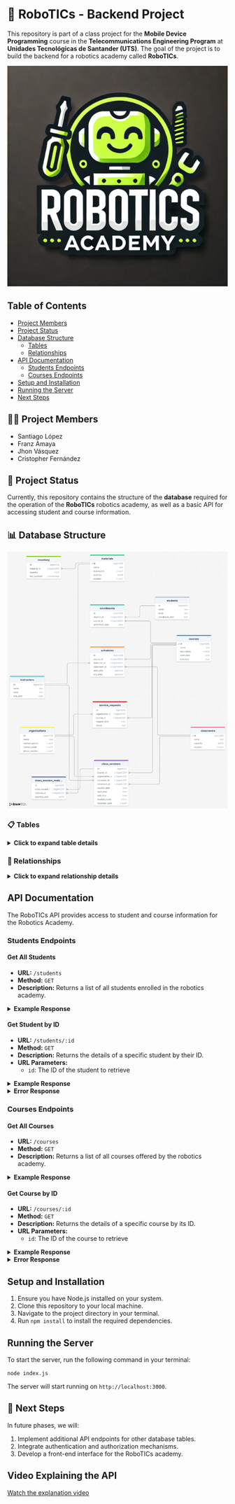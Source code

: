 # 🤖 RoboTICs - Backend Project

This repository is part of a class project for the **Mobile Device Programming** course in the **Telecommunications Engineering Program** at **Unidades Tecnológicas de Santander (UTS)**. The goal of the project is to build the backend for a robotics academy called **RoboTICs**.

![Logo de RoboTICs](./RoboTICs_logo.webp)

## Table of Contents
- [Project Members](#-project-members)
- [Project Status](#-project-status)
- [Database Structure](#-database-structure)
  - [Tables](#tables)
  - [Relationships](#relationships)
- [API Documentation](#api-documentation)
  - [Students Endpoints](#students-endpoints)
  - [Courses Endpoints](#courses-endpoints)
- [Setup and Installation](#setup-and-installation)
- [Running the Server](#running-the-server)
- [Next Steps](#-next-steps)

## 🧑‍💻 Project Members

- Santiago López
- Franz Amaya
- Jhon Vásquez
- Cristopher Fernández

## 🚀 Project Status

Currently, this repository contains the structure of the **database** required for the operation of the **RoboTICs** robotics academy, as well as a basic API for accessing student and course information.

## 📊 Database Structure

![RoboTICs MER](./RoboTICs_MER.webp)

### 📋 Tables

<details>
  <summary><strong>Click to expand table details</strong></summary>

  **🧑‍🎓 Table: Students**
  
  - **Purpose**: Stores information about the students.
  - **Fields**:
    - `id`: Unique identifier for the student.
    - `name`: Student's name.
    - `email`: Unique email address of the student.
    - `enrollment_date`: Student's enrollment date.
  
  **📦 Table: Materials**
  
  - **Purpose**: Stores information about the available materials.
  - **Fields**:
    - `id`: Unique identifier for the material.
    - `name`: Material name.
    - `description`: Material description.
    - `quantity`: Available quantity of the material.
    - `location`: Material location.
  
  **📘 Table: Courses**
  
  - **Purpose**: Stores information about the offered courses.
  - **Fields**:
    - `id`: Unique identifier for the course.
    - `name`: Course name.
    - `description`: Course description.
    - `start_date`: Course start date.
    - `end_date`: Course end date.

  **📝 Table: Enrollments**
  
  - **Purpose**: Records student enrollments in courses.
  - **Fields**:
    - `id`: Unique identifier for the enrollment.
    - `student_id`: Reference to the enrolled student.
    - `course_id`: Reference to the enrolled course.
    - `enrollment_date`: Enrollment date.
  
  **📊 Table: Inventory**
  
  - **Purpose**: Stores information about material inventory.
  - **Fields**:
    - `id`: Unique identifier for the inventory.
    - `material_id`: Reference to the material in inventory.
    - `quantity`: Current quantity in inventory.
    - `last_updated`: Date and time of the last update.
  
  **🧑‍🏫 Table: Instructors**
  
  - **Purpose**: Stores information about the instructors.
  - **Fields**:
    - `id`: Unique identifier for the instructor.
    - `name`: Instructor's name.
    - `email`: Unique email address of the instructor.
    - `hire_date`: Instructor's hire date.

  **🏫 Table: Classrooms**
  
  - **Purpose**: Stores information about the available classrooms.
  - **Fields**:
    - `id`: Unique identifier for the classroom.
    - `name`: Classroom name.
    - `capacity`: Classroom capacity.
    - `location`: Classroom location.
  
  **⏰ Table: Schedules**
  
  - **Purpose**: Stores the schedules for the courses.
  - **Fields**:
    - `id`: Unique identifier for the schedule.
    - `course_id`: Reference to the scheduled course.
    - `instructor_id`: Reference to the assigned instructor.
    - `classroom_id`: Reference to the assigned classroom.
    - `start_time`: Course start time.
    - `end_time`: Course end time.
  
  **🏢 Table: Organizations**
  
  - **Purpose**: Stores information about associated organizations.
  - **Fields**:
    - `id`: Unique identifier for the organization.
    - `name`: Organization name.
    - `contact_person`: Contact person.
    - `contact_email`: Unique contact email address.
    - `phone_number`: Contact phone number.

  **📑 Table: Service Requests**
  
  - **Purpose**: Records service requests from organizations.
  - **Fields**:
    - `id`: Unique identifier for the request.
    - `organization_id`: Reference to the requesting organization.
    - `course_id`: Reference to the requested course.
    - `request_date`: Request date.
    - `status`: Request status.
  
  **🕰️ Table: Class Sessions**
  
  - **Purpose**: Stores information about class sessions.
  - **Fields**:
    - `id`: Unique identifier for the class session.
    - `course_id`: Reference to the course of the session.
    - `organization_id`: Reference to the associated organization.
    - `instructor_id`: Reference to the session instructor.
    - `classroom_id`: Reference to the classroom used.
    - `session_date`: Session date.
    - `start_time`: Session start time.
    - `end_time`: Session end time.
    - `student_count`: Number of students present.
    - `materials_used`: Materials used in the session.
  
  **🛠️ Table: Class Session Materials**
  
  - **Purpose**: Records the materials used in each class session.
  - **Fields**:
    - `id`: Unique identifier for the record.
    - `class_session_id`: Reference to the class session.
    - `material_id`: Reference to the material used.
    - `quantity_used`: Quantity of material used.

</details>

### 🧩 Relationships

<details>
  <summary><strong>Click to expand relationship details</strong></summary>

  - **Students** to **Enrollments**: A student can be enrolled in multiple courses (1:N).
  - **Courses** to **Enrollments**: A course can have multiple enrolled students (1:N).
  - **Materials** to **Inventory**: A material can be in multiple inventory records (1:N).
  - **Courses** to **Schedules**: A course can have multiple schedules (1:N).
  - **Instructors** to **Schedules**: An instructor can have multiple schedules (1:N).
  - **Classrooms** to **Schedules**: A classroom can have multiple schedules (1:N).
  - **Organizations** to **Service Requests**: An organization can make multiple service requests (1:N).
  - **Courses** to **Service Requests**: A course can be related to multiple service requests (1:N).
  - **Courses** to **Class Sessions**: A course can have multiple class sessions (1:N).
  - **Organizations** to **Class Sessions**: An organization can have multiple class sessions (1:N).
  - **Instructors** to **Class Sessions**: An instructor can have multiple class sessions (1:N).
  - **Classrooms** to **Class Sessions**: A classroom can have multiple class sessions (1:N).
  - **Class Sessions** to **Class Session Materials**: A class session can use multiple materials (1:N).
  - **Materials** to **Class Session Materials**: A material can be used in multiple class sessions (1:N).

</details>

## API Documentation

The RoboTICs API provides access to student and course information for the Robotics Academy.

### Students Endpoints

#### Get All Students
- **URL:** `/students`
- **Method:** `GET`
- **Description:** Returns a list of all students enrolled in the robotics academy.

<details>
  <summary><strong>Example Response</strong></summary>

```json
[
  {
    "id": 1,
    "name": "Alice Johnson",
    "email": "alice.johnson@example.com",
    "enrollment_date": "2023-01-15"
  },
  {
    "id": 2,
    "name": "Bob Smith",
    "email": "bob.smith@example.com",
    "enrollment_date": "2023-02-20"
  },
  {
    "id": 3,
    "name": "Charlie Brown",
    "email": "charlie.brown@example.com",
    "enrollment_date": "2023-03-10"
  }
]
```

</details>

#### Get Student by ID
- **URL:** `/students/:id`
- **Method:** `GET`
- **Description:** Returns the details of a specific student by their ID.
- **URL Parameters:**
  - `id`: The ID of the student to retrieve

<details>
  <summary><strong>Example Response</strong></summary>

```json
{
  "id": 1,
  "name": "Alice Johnson",
  "email": "alice.johnson@example.com",
  "enrollment_date": "2023-01-15"
}
```

</details>

<details>
  <summary><strong>Error Response</strong></summary>

```json
{
  "message": "Student not found"
}
```

</details>

### Courses Endpoints

#### Get All Courses
- **URL:** `/courses`
- **Method:** `GET`
- **Description:** Returns a list of all courses offered by the robotics academy.

<details>
  <summary><strong>Example Response</strong></summary>

```json
[
  {
    "id": 1,
    "name": "Introduction to Robotics",
    "description": "Learn the basics of robotics, including sensors, actuators, and basic programming.",
    "start_date": "2023-04-01",
    "end_date": "2023-06-30"
  },
  {
    "id": 2,
    "name": "Programming Autonomous Vehicles",
    "description": "Understand the principles behind programming self-driving cars and drones.",
    "start_date": "2023-05-01",
    "end_date": "2023-07-31"
  },
  {
    "id": 3,
    "name": "AI for Robotics",
    "description": "Learn how artificial intelligence is applied in robotics to enhance autonomy and decision-making.",
    "start_date": "2023-06-01",
    "end_date": "2023-08-31"
  }
]
```

</details>

#### Get Course by ID
- **URL:** `/courses/:id`
- **Method:** `GET`
- **Description:** Returns the details of a specific course by its ID.
- **URL Parameters:**
  - `id`: The ID of the course to retrieve

<details>
  <summary><strong>Example Response</strong></summary>

```json
{
  "id": 1,
  "name": "Introduction to Robotics",
  "description": "Learn the basics of robotics, including sensors, actuators, and basic programming.",
  "start_date": "2023-04-01",
  "end_date": "2023-06-30"
}
```

</details>

<details>
  <summary><strong>Error Response</strong></summary>

```json
{
  "message": "Course not found"
}
```

</details>

## Setup and Installation

1. Ensure you have Node.js installed on your system.
2. Clone this repository to your local machine.
3. Navigate to the project directory in your terminal.
4. Run `npm install` to install the required dependencies.

## Running the Server

To start the server, run the following command in your terminal:

```
node index.js
```

The server will start running on `http://localhost:3000`.

## 📅 Next Steps

In future phases, we will:
1. Implement additional API endpoints for other database tables.
2. Integrate authentication and authorization mechanisms.
3. Develop a front-end interface for the RoboTICs academy.

## Video Explaining the API

[Watch the explanation video](https://drive.google.com/file/d/1Xh9KJp4pTE2rR6ex12DSJ7GSOIMlffks/view?usp=sharing)
